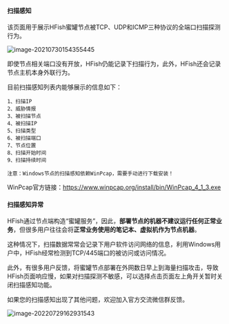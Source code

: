 #### 扫描感知

该页面用于展示HFish蜜罐节点被TCP、UDP和ICMP三种协议的全端口扫描探测行为。

![image-20210730154355445](https://hfish.net/images/20210730154357.png)

即使节点相关端口没有开放，HFish仍能记录下扫描行为，此外，HFish还会记录节点主机本身外联行为。

目前扫描感知列表内能够展示的信息如下：

```
1、扫描IP
2、威胁情报
3、被扫描节点
4、被扫描IP
5、扫描类型
6、被扫描端口
7、节点位置
8、扫描开始时间
9、扫描持续时间
```

`注意：Windows节点的扫描感知依赖WinPcap，需要手动进行下载安装！`

WinPcap官方链接：https://www.winpcap.org/install/bin/WinPcap_4_1_3.exe


#### 扫描感知异常

HFish通过节点端构造“蜜罐服务”，因此，**部署节点的机器不建议运行任何正常业务**，但很多用户往往会将**正常业务使用的笔记本、虚拟机作为节点机器**。

这种情况下，扫描数据常常会记录下用户软件访问网络的信息，利用Windows用户中，HFish经常检测到TCP/445端口的被访问或访问情况。

此外，有很多用户反馈，将蜜罐节点部署在外网数日早上到海量扫描攻击，导致HFish页面响应慢，如果对扫描探测不敏感，可以选择点击页面左上角开关暂时关闭扫描感知功能。

如果您的扫描感知出现了其他问题，欢迎加入官方交流微信群反馈。

![image-20220729162931543](http://img.threatbook.cn/hfish/image-20220729162931543.png)
